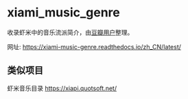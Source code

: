 # xiami_music_genre

收录虾米中的音乐流派简介，由[豆瓣用户](https://www.douban.com/group/topic/209445576/?start=0)整理。

网址: https://xiami-music-genre.readthedocs.io/zh_CN/latest/

## 类似项目

虾米音乐目录
https://xiapi.quotsoft.net/
